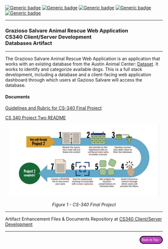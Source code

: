 


[![Generic badge](https://img.shields.io/badge/database-MongoDB-limegreen.svg)](https://mongodb.com) [![Generic badge](https://img.shields.io/badge/language-Python-blue.svg)](https://python.org/) [![Generic badge](https://img.shields.io/badge/python_library-PyMongo-purple.svg)](https://pymongo.readthedocs.io/en/stable) [![Generic badge](https://img.shields.io/badge/python_framework-Dash-yellow.svg)](https://plotly.com/dash) [![Generic badge](https://img.shields.io/badge/testing_tool-Jupyter_Notebook-magenta.svg)](https://jupyter.org)

---

### Grazioso Salvare Animal Rescue Web Application<br/>CS340 Client/Server Development<br/>Databases Artifact

---

The Grazioso Salvare Animal Rescue Web Application is an application that works with an existing database from the Austin Animal Center: <a href="https://data.austintexas.gov/Health-and-Community-Services/Austin-Animal-Center-Outcomes/9t4d-g238/data" target="_blank">Dataset</a>. It works to identify and categorize available dogs. This is a full stack development, including a database and a client-facing web application dashboard through which users at Gazioso Salvare will access the database.

#### Documents
<a href="https://github.com/lo-rose/ePortfolio/blob/main/enhancement/CS340/rubric340.pdf" target="_blank">Guidelines and Rubric for CS-340 Final Project</a>

<a href="https://github.com/lo-rose/ePortfolio/blob/main/enhancement/CS340/CS 340 Project Two README.docx" target="_blank">CS 340 Project Two README</a>




<div style="text-align: center;">
    <img src="include/images/cs340project2.JPG" width="480px" title="CS340 Project Two" />
    <p><em>Figure 1 - CS-340 Final Project</em></p>
</div>



---

Artifact Enhancement Files & Documents Repository at [CS340 Client/Server Development](https://github.com/lo-rose/ePortfolio/blob/main/enhancement/CS340 "Graziso Salvare Animal Rescue Web App - Repository")

---

<div style="text-align: right;">
    <a href="#">
        <button style="font-size: 10px; font-weight: 500; background: #BF40BF; color: #ffffff; border-radius: 50px; border-style: solid; border-color: #00000; padding: 5px 5px;">Back to Top &#8593;</button>
    </a>
</div>
